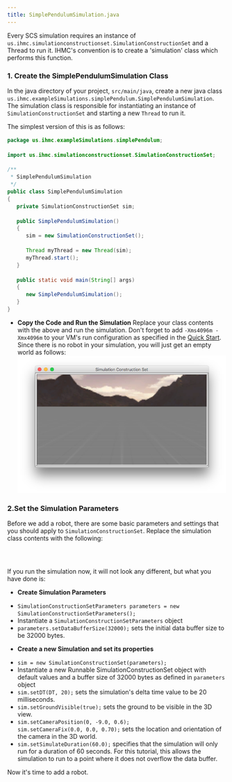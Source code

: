 ```yaml
---
title: SimplePendulumSimulation.java
---
```


Every SCS simulation requires an instance of `us.ihmc.simulationconstructionset.SimulationConstructionSet` and a Thread to run it.   IHMC's convention is to create a 'simulation' class which performs this function.

### 1. Create the SimplePendulumSimulation Class

In the java directory of your project, `src/main/java`, create a new java class `us.ihmc.exampleSimulations.simplePendulum.SimplePendulumSimulation`.
The simulation class is responsible for instantiating an instance of `SimulationConstructionSet` and starting a new `Thread` to run it.

The simplest version of this is as follows:  

```java
package us.ihmc.exampleSimulations.simplePendulum;

import us.ihmc.simulationconstructionset.SimulationConstructionSet;

/**
 * SimplePendulumSimulation
 */
public class SimplePendulumSimulation
{
   private SimulationConstructionSet sim;

   public SimplePendulumSimulation()
   {
      sim = new SimulationConstructionSet();

      Thread myThread = new Thread(sim);
      myThread.start();
   }

   public static void main(String[] args)
   {
      new SimplePendulumSimulation();
   }
}
```

* **Copy the Code and Run the Simulation**
Replace your class contents with the above and run the simulation.
Don't forget to add `-Xms4096m -Xmx4096m` to your VM's run configuration as specified in the [Quick Start](https://ihmcrobotics.github.io/ihmc-open-robotics-software/docs/quickstarthome.html). Since there is no robot in your simulation, you will just get an empty world as follows:
    ![blank simulation](/img/documentation/scsTutorial/blank-Simulation.png)

### 2.Set the Simulation Parameters

Before we add a robot, there are some basic parameters and settings that you should apply to `SimulationConstructionSet`.  Replace the simulation class contents with the following:


<pre><code data-url-index="0" data-snippet="complete" id="SimplePendulum"></code></pre>


<script id="snippetscript" src=https://cdn.rawgit.com/ihmcrobotics/ihmcrobotics.github.io/2b3f76ee/snippetautomation/codesnippets.js sources=Array.of("https://rawgit.com/ihmcrobotics/ihmc-open-robotics-software/master/example-simulations/src/main/java/us/ihmc/exampleSimulations/simplePendulum/SimplePendulumSimulation.java")></script>

<br>

If you run the simulation now, it will not look any different, but what you have done is:

* **Create Simulation Parameters**  
- `SimulationConstructionSetParameters parameters = new SimulationConstructionSetParameters();`
- Instantiate a `SimulationConstructionSetParameters` object
- `parameters.setDataBufferSize(32000);` sets the initial data buffer size to be 32000 bytes.

* **Create a new Simulation and set its properties**
- `sim = new SimulationConstructionSet(parameters);`  
- Instantiate a new Runnable SimulationConstructionSet object with default values and a buffer size of 32000 bytes as defined in `parameters` object   
- `sim.setDT(DT, 20);`  sets the simulation's delta time value to be 20 milliseconds.             
- `sim.setGroundVisible(true);`  sets the ground to be visible in the 3D view.  
- `sim.setCameraPosition(0, -9.0, 0.6);`  
  `sim.setCameraFix(0.0, 0.0, 0.70);`  sets the location and orientation of the camera in the 3D world.  
- `sim.setSimulateDuration(60.0);`  specifies that the simulation will only run for a duration of 60 seconds.  For this tutorial, this allows the simulation to run to a point where it does not overflow the data buffer.

Now it's time to add a robot.
